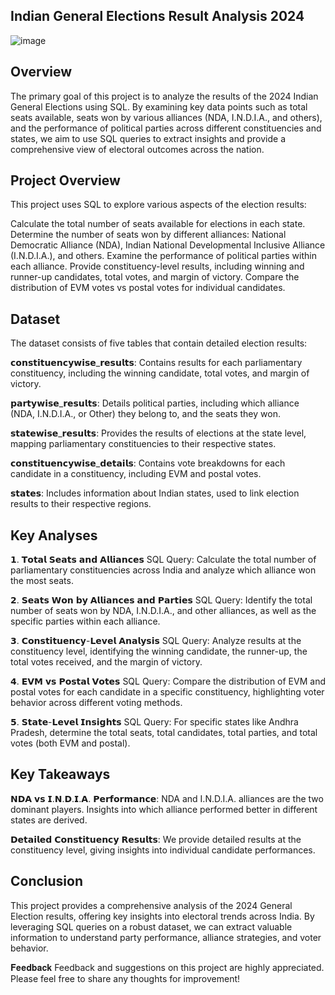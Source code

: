 ## Indian General Elections Result Analysis 2024
![image](https://github.com/user-attachments/assets/52eec3f4-8bdb-4ed5-8aa5-244b41fa037d)


## Overview 

The primary goal of this project is to analyze the results of the 2024 Indian General Elections using SQL. By examining key data points such as total seats available, seats won by various alliances (NDA, I.N.D.I.A., and others), and the performance of political parties across different constituencies and states, we aim to use SQL queries to extract insights and provide a comprehensive view of electoral outcomes across the nation.

## Project Overview
This project uses SQL to explore various aspects of the election results:

Calculate the total number of seats available for elections in each state.
Determine the number of seats won by different alliances: National Democratic Alliance (NDA), Indian National Developmental Inclusive Alliance (I.N.D.I.A.), and others.
Examine the performance of political parties within each alliance.
Provide constituency-level results, including winning and runner-up candidates, total votes, and margin of victory.
Compare the distribution of EVM votes vs postal votes for individual candidates.

## Dataset
The dataset consists of five tables that contain detailed election results:

𝗰𝗼𝗻𝘀𝘁𝗶𝘁𝘂𝗲𝗻𝗰𝘆𝘄𝗶𝘀𝗲_𝗿𝗲𝘀𝘂𝗹𝘁𝘀: Contains results for each parliamentary constituency, including the winning candidate, total votes, and margin of victory.

𝗽𝗮𝗿𝘁𝘆𝘄𝗶𝘀𝗲_𝗿𝗲𝘀𝘂𝗹𝘁𝘀: Details political parties, including which alliance (NDA, I.N.D.I.A., or Other) they belong to, and the seats they won.

𝘀𝘁𝗮𝘁𝗲𝘄𝗶𝘀𝗲_𝗿𝗲𝘀𝘂𝗹𝘁𝘀: Provides the results of elections at the state level, mapping parliamentary constituencies to their respective states.

𝗰𝗼𝗻𝘀𝘁𝗶𝘁𝘂𝗲𝗻𝗰𝘆𝘄𝗶𝘀𝗲_𝗱𝗲𝘁𝗮𝗶𝗹𝘀: Contains vote breakdowns for each candidate in a constituency, including EVM and postal votes.

𝘀𝘁𝗮𝘁𝗲𝘀: Includes information about Indian states, used to link election results to their respective regions.

## Key Analyses
𝟭. 𝗧𝗼𝘁𝗮𝗹 𝗦𝗲𝗮𝘁𝘀 𝗮𝗻𝗱 𝗔𝗹𝗹𝗶𝗮𝗻𝗰𝗲𝘀
SQL Query: Calculate the total number of parliamentary constituencies across India and analyze which alliance won the most seats.

𝟮. 𝗦𝗲𝗮𝘁𝘀 𝗪𝗼𝗻 𝗯𝘆 𝗔𝗹𝗹𝗶𝗮𝗻𝗰𝗲𝘀 𝗮𝗻𝗱 𝗣𝗮𝗿𝘁𝗶𝗲𝘀
SQL Query: Identify the total number of seats won by NDA, I.N.D.I.A., and other alliances, as well as the specific parties within each alliance.

𝟯. 𝗖𝗼𝗻𝘀𝘁𝗶𝘁𝘂𝗲𝗻𝗰𝘆-𝗟𝗲𝘃𝗲𝗹 𝗔𝗻𝗮𝗹𝘆𝘀𝗶𝘀
SQL Query: Analyze results at the constituency level, identifying the winning candidate, the runner-up, the total votes received, and the margin of victory.

𝟰. 𝗘𝗩𝗠 𝘃𝘀 𝗣𝗼𝘀𝘁𝗮𝗹 𝗩𝗼𝘁𝗲𝘀
SQL Query: Compare the distribution of EVM and postal votes for each candidate in a specific constituency, highlighting voter behavior across different voting methods.

𝟱. 𝗦𝘁𝗮𝘁𝗲-𝗟𝗲𝘃𝗲𝗹 𝗜𝗻𝘀𝗶𝗴𝗵𝘁𝘀
SQL Query: For specific states like Andhra Pradesh, determine the total seats, total candidates, total parties, and total votes (both EVM and postal).

## Key Takeaways
𝗡𝗗𝗔 𝘃𝘀 𝗜.𝗡.𝗗.𝗜.𝗔. 𝗣𝗲𝗿𝗳𝗼𝗿𝗺𝗮𝗻𝗰𝗲: NDA and I.N.D.I.A. alliances are the two dominant players. Insights into which alliance performed better in different states are derived.

𝗗𝗲𝘁𝗮𝗶𝗹𝗲𝗱 𝗖𝗼𝗻𝘀𝘁𝗶𝘁𝘂𝗲𝗻𝗰𝘆 𝗥𝗲𝘀𝘂𝗹𝘁𝘀: We provide detailed results at the constituency level, giving insights into individual candidate performances.

## Conclusion
This project provides a comprehensive analysis of the 2024 General Election results, offering key insights into electoral trends across India. By leveraging SQL queries on a robust dataset, we can extract valuable information to understand party performance, alliance strategies, and voter behavior.

𝐅𝐞𝐞𝐝𝐛𝐚𝐜𝐤
Feedback and suggestions on this project are highly appreciated. Please feel free to share any thoughts for improvement!
